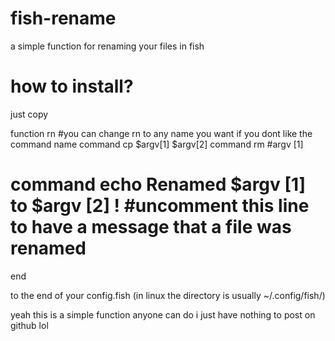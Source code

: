 # fish-rename
a simple function for renaming your files in fish

# how to install?
just copy

function rn #you can change rn to any name you want if you dont like the command name
  command cp $argv[1] $argv[2]
  command rm #argv [1]
  # command echo Renamed $argv [1] to $argv [2] ! #uncomment this line to have a message that a file was renamed
end

to the end of your config.fish (in linux the directory is usually ~/.config/fish/)

yeah this is a simple function anyone can do i just have nothing to post on github lol
